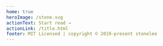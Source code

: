 ```yaml
---
home: true
heroImage: /stone.svg
actionText: Start read →
actionLink: /title.html
footer: MIT Licensed | copyright © 2019-present stonelee
---
```


